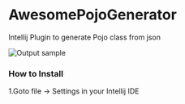 # AwesomePojoGenerator
Intellij Plugin to generate Pojo class from json

![Output sample](https://github.com/jineshfrancs/AwesomePojoGenerator/blob/master/screen/tutorial.gif) 

<h3><b>How to Install</b></h3>

1.Goto file -> Settings in your Intellij IDE

